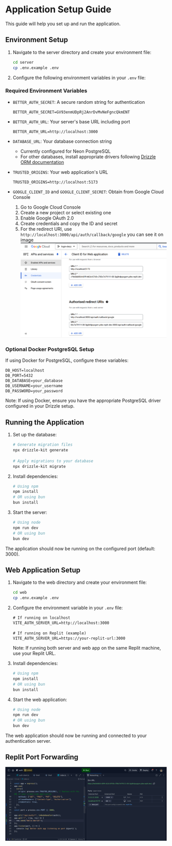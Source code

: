 # Application Setup Guide

This guide will help you set up and run the application.

## Environment Setup

1. Navigate to the server directory and create your environment file:

   ```bash
   cd server
   cp .env.example .env
   ```

2. Configure the following environment variables in your `.env` file:

### Required Environment Variables

- `BETTER_AUTH_SECRET`: A secure random string for authentication

  ```
  BETTER_AUTH_SECRET=GV93enmUDpRj2AnrDvMvNeFgncQkmENT
  ```

- `BETTER_AUTH_URL`: Your server's base URL including port

  ```
  BETTER_AUTH_URL=http://localhost:3000
  ```

- `DATABASE_URL`: Your database connection string

  - Currently configured for Neon PostgreSQL
  - For other databases, install appropriate drivers following [Drizzle ORM documentation](https://orm.drizzle.team/docs/get-started)

- `TRUSTED_ORIGINS`: Your web application's URL

  ```
  TRUSTED_ORIGINS=http://localhost:5173
  ```

- `GOOGLE_CLIENT_ID` and `GOOGLE_CLIENT_SECRET`: Obtain from Google Cloud Console
  1. Go to Google Cloud Console
  2. Create a new project or select existing one
  3. Enable Google OAuth 2.0
  4. Create credentials and copy the ID and secret
  5. For the redirect URI, use `http://localhost:3000/api/auth/callback/google` you can see it on image ![Image](./Screenshot_20241108_095603.png)

### Optional Docker PostgreSQL Setup

If using Docker for PostgreSQL, configure these variables:

```
DB_HOST=localhost
DB_PORT=5432
DB_DATABASE=your_database
DB_USERNAME=your_username
DB_PASSWORD=your_password
```

Note: If using Docker, ensure you have the appropriate PostgreSQL driver configured in your Drizzle setup.

## Running the Application

1. Set up the database:

   ```bash
   # Generate migration files
   npx drizzle-kit generate

   # Apply migrations to your database
   npx drizzle-kit migrate
   ```

2. Install dependencies:

   ```bash
   # Using npm
   npm install
   # OR using bun
   bun install
   ```

3. Start the server:
   ```bash
   # Using node
   npm run dev
   # OR using bun
   bun dev
   ```

The application should now be running on the configured port (default: 3000).

## Web Application Setup

1. Navigate to the web directory and create your environment file:

   ```bash
   cd web
   cp .env.example .env
   ```

2. Configure the environment variable in your `.env` file:

   ```
   # If running on localhost
   VITE_AUTH_SERVER_URL=http://localhost:3000

   # If running on Replit (example)
   VITE_AUTH_SERVER_URL=https://your-replit-url:3000
   ```

   Note: If running both server and web app on the same Replit machine, use your Replit URL.

3. Install dependencies:

   ```bash
   # Using npm
   npm install
   # OR using bun
   bun install
   ```

4. Start the web application:
   ```bash
   # Using node
   npm run dev
   # OR using bun
   bun dev
   ```

The web application should now be running and connected to your authentication server.

## Replit Port Forwarding

![Image](./Screenshot_20241108_095641.png)
